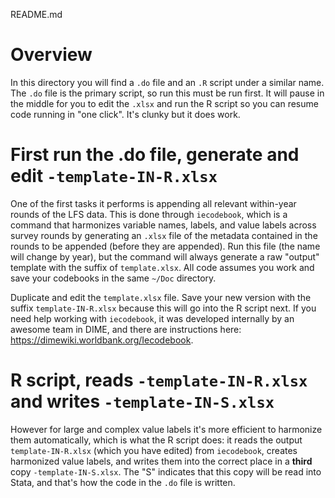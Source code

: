 README.md

# Overview
In this directory you will find a `.do` file and an `.R` script under a similar name. The `.do` file is the primary script, so run this must be run first. It will pause in the middle for you to edit the `.xlsx` and run the R script so you can resume code running in "one click". It's clunky but it does work.

# First run the .do file, generate and edit `-template-IN-R.xlsx`
One of the first tasks it performs is appending all relevant within-year rounds of the LFS data. This is done through `iecodebook`, which is a command that harmonizes variable names, labels, and value labels across survey rounds by generating an `.xlsx` file of the metadata contained in the rounds to be appended (before they are appended). Run this file (the name will change by year), but the command will always generate a raw "output" template with the suffix of `template.xlsx`. All code assumes you work and save your codebooks in the same `~/Doc` directory.

Duplicate and edit the `template.xlsx` file. Save your new version with the suffix `template-IN-R.xlsx` because this will go into the R script next. If you need help working with `iecodebook`, it was developed internally by an awesome team in DIME, and there are instructions here: https://dimewiki.worldbank.org/Iecodebook. 

# R script, reads `-template-IN-R.xlsx` and writes `-template-IN-S.xlsx`
However for large and complex value labels it's more efficient to harmonize them automatically, which is what the R script does: it reads the output `template-IN-R.xlsx` (which you have edited) from `iecodebook`, creates harmonized value labels, and writes them into the correct place in a **third** copy `-template-IN-S.xlsx`. The "S" indicates that this copy will be read into Stata, and that's how the code in the `.do` file is written.